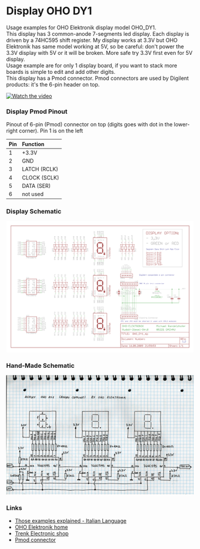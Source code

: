 # Display OHO DY1
Usage examples for OHO Elektronik display model OHO_DY1.  
This display has 3 common-anode 7-segments led display. Each display is driven by a 74HC595 shift register. My display works at 3.3V but OHO Elektronik has same model working at 5V, so be careful: don't power the 3.3V display with 5V or it will be broken. More safe try 3.3V first even for 5V display.   
Usage example are for only 1 display board, if you want to stack more boards is simple to edit and add other digits.  
This display has a Pmod connector. Pmod connectors are used by Digilent products: it's the 6-pin header on top.  

[![Watch the video](https://img.youtube.com/vi/sKgoJp4Bnr0/maxresdefault.jpg)](https://youtu.be/sKgoJp4Bnr0)

### Display Pmod Pinout
Pinout of 6-pin (Pmod) connector on top (digits goes with dot in the lower-right corner). Pin 1 is on the left

| Pin | Function   |
|:----|:-----------|
|1    |+3.3V       |
|2    |GND         |
|3    |LATCH (RCLK)|
|4    |CLOCK (SCLK)|
|5    |DATA (SER)  |
|6    |not used    |

### Display Schematic
![schematic](./assets/OHO_DY1_schematic.png)

### Hand-Made Schematic
![schematic](./assets/display_OHO_DY1.jpg)

### Links
- [Those examples explained - Italian Language](https://www.settorezero.com/wordpress/pilotare-display-led-7-segmenti-mediante-74hc595-esempio-con-pic-e-arduino/)
- [OHO Elektronik home](http://www.oho-elektronik.de/)
- [Trenk Electronic shop](https://shop.trenz-electronic.de/de/TE0265-00C-3-3-V-3-Digit-7-Segment-Display-Rot?c=7)
- [Pmod connector](https://store.digilentinc.com/pmod-modules-connectors/)
